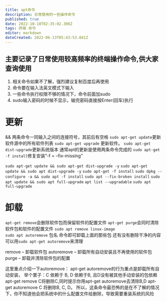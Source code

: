 ```yaml
---
title: apt命令
description: 日常使用的一些操作命令
published: true
date: 2022-10-18T02:35:02.306Z
tags: 终端 命令
editor: markdown
dateCreated: 2022-06-13T05:43:53.041Z
---
```


## 主要记录了日常使用较高频率的终端操作命令,供大家查询使用
1. 相关命令如果不了解，强烈建议复制百度后再使用
1. 命令要在输入法英文模式下输入
1. 一些命令执行权限不够的情况下，命令前面加sudo
1. sudo输入密码的时候不显示，输完密码直接按Enter(回车)执行

# 更新

&& 两条命令一同输入之间的连接符号，其前后有空格
`sudo apt-get update`更新软件源中的所有软件列表
`sudo apt-get upgrade` 更新软件。 
`sudo apt-get dist-upgrade`更新系统版本
通常apt的更新是使用两条命令完成的
`sudo apt-get -f install`修复安装”-f = –fix-missing”

`sudo apt-get update && sudo apt-get dist-upgrade -y`
`sudo apt-get update && sudo apt dist-upgrade -y`
`sudo apt-get -f install`
`sudo dpkg --configure -a && sudo apt -f install`
`sudo apt --fix-broken install`
`sudo apt update && sudo apt full-upgrade`
`apt list --upgradable`
`sudo apt full-upgrade`


# 卸载
`apt-get remove`会删除软件包而保留软件的配置文件
`apt-get purge`会同时清除软件包和软件的配置文件
`sudo apt remove linux-image`  
`sudo apt autoremove` 包名 命令即可卸载上面的那些包
还有没有删除干净的内容可以用`sudo apt-get autoremove`来清理

remove – 卸载软件包
autoremove – 卸载所有自动安装且不再使用的软件包
purge – 卸载并清除软件包的配置

这里重点介绍一下autoremove：
apt-get autoremove的行为重点是卸载所有自动安装，
举个栗子：C 依赖于 B, D 依赖于B, 且D没有被其他手动安装的包依赖
apt-get remove C将删除C,同时提示你用apt-get autoremove去清除B,D
apt-get autoremove C 将删除B, C, D。
所以，这条命令最恐怖的是在不了解的情况下，你不知道他会把系统中的什么配置文件给删除，导致需要重装系统的风险


